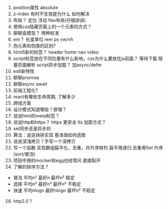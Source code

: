 1. position属性  absolute
2. z-index 有时不生效是为什么  如何解决
3. 布局？  定位  浮动   flex布局(仔细讲讲)
4. 使用css隐藏页面上的一个元素的方式？
5. 聊聊盒模型？  两种标准
6. em？  长度单位  rem   px   vw/vh
7. 伪元素和伪类的区别?
8. html5新的标签？  header  footer   nav  video
9. script标签放在不同位置有什么影响，css为什么要放在js前面？   等待下载  阻塞页面解析  script异步加载？ 加async/defer
10. es6新特性
11. 聊聊promise 
12. 聊聊async await
13. 前端工程化?
14. react有哪些生命周期, 了解多少
15. 跨域方案
16. 设计模式知道哪些？原理？
17. 说说html的meta标签？
18. 说说http和https？ https 更安全  tls  加密方式？
19. set同步还是异步的
20. 算法：说说快排实现 基准值如何选取
21. 说说深浅拷贝？手写一个深拷贝
21. 写一个函数   实现数组扁平化，去重，并升序排列
扁平用递归
去重用Set
升序(sort/冒泡)
23. 项目中用的mocker和egg也经常问  直接裂开
24. 了解的排序方法？
- 冒泡   平均n²       最好n       最坏n²   稳定
- 选择   平均n²       最好n²      最坏n²   不稳定
- 快速   平均nlogn    最好nlogn   最坏n²   不稳定

26. http2.0？



 
